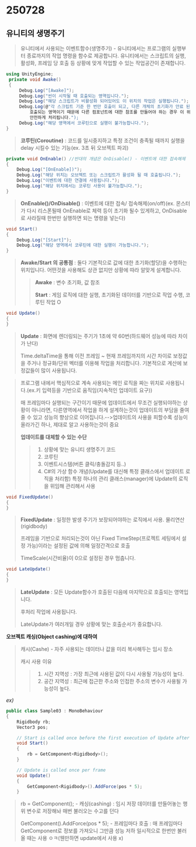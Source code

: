 # 250728

## 유니티의 생명주기
> 유니티에서 사용되는 이벤트함수(생명주기) - 유니티에서는 프로그램의 실행부터 종료까지의 작업 명령을 함수로 제공합니다.
> 유니티에서는 스크립트의 실행, 활성화, 프레임 당 호출 등 상황에 맞게 작업할 수 있는 작업공간이 존재합니다.


```cs
using UnityEngine;
 private void Awake()
 {
     Debug.Log("[Awake]");
     Debug.Log("씬이 시작될 때 호출되는 영역입니다.");
     Debug.Log("해당 스크립트가 비활성화 되어있어도 이 위치의 작업은 실행됩니다.");
     Debug.Log(@"각 스크립트 기준 한 번만 호출이 되고, 다른 개체의 초기화가 안료 된 후
         호출되는 영역이기 때문에 다른 컴포넌트에 대한 참조를 만들어야 하는 경우 이 위치에서 만들면
         안전하게 처리됩니다.");
     Debug.Log("해당 영역에서 코루틴으로 실행이 불가능합니다.");
}
```
> **코루틴(Coroutine)** : 코드를 일시중지하고 특정 조건이 충족될 때까지 실행을 delay 시킬수 있는 기능(ex. 3초 뒤 오브젝트 파괴)


```cs
private void OnEnable() //반대의 개념은 OnDisable() - 이벤트에 대한 접속해제
{
    Debug.Log("[OnEnable])");
    Debug.Log("해당 위치는 오브젝트 또는 스크립트가 활성화 될 때 호출됩니다.");
    Debug.Log("이벤트에 대한 연결에 사용됩니다.");
    Debug.Log("해당 위치에서는 코루틴 사용이 불가능합니다.");
}
```
>**OnEnable()/OnDisable()** : 이벤트에 대한 접속/ 접속해제(on/off)(ex. 몬스터가 다시 리스폰될때 OnEnable로 체력 등이 초기화 될수 있게하고, OnDisable로 사라질때 한번만 실행하면 되는 명령을 넣는다)


 ```cs
void Start()
 {
     Debug.Log("[Start]");
     Debug.Log("해당 영역에서 코루틴에 대한 실행이 가능합니다.");
 }
```
>**Awake/Start 의 공통점** : 둘다 기본적으로 값에 대한 초기화(할당)을 수행하는 위치입니다. 어떤것을 사용해도 상관 없지만 상황에 따라 알맞게 설계합니다.
>>**Awake** : 변수 초기화, 값 참조
>>
>>**Start** : 게임 로직에 대한 실행, 초기화된 데이터를 기반으로 작업 수행, 코루틴 작업 O


 ```cs
void Update()
 {
 }
```
>**Update** : 화면에 렌더링되는 주기가 1초에 약 60번(하드웨어 성능에 따라 차이가 난다)
>
>Time.deltaTime을 통해 이전 프레임 ~ 현재 프레임까지의 시간 차이로 보정값을 주거나
정규화/단위 벡터를 이용해 작업을 처리합니다.
기본적으로 계산에 보정값들이 많이 사용됩니다.

>프로그램 내에서 핵심적으로 계속 사용되는 메인 로직을 짜는 위치로 사용됩니다.(ex.키 입력등을 기반으로 움직임(지속적인 업데이트 요구))
>
>매 프레임마다 실행되는 구간이기 때문에 업데이트에서 무조건 실행되야하는 상황이 아니라면, 다른영역에서 작업을 하게 설계하는것이
업데이트의 부담을 줄여줄 수 있고 성능의 향상으로 이어집니다.-->업데이트의 사용을 피할수록 성능이 올라가긴 하나, 제대로 알고 사용하는것이 중요
>
>**업데이트를 대체할 수 있는 수단**
>>1. 상황에 맞는 유니티 생명주기 코드
>>2. 코루틴
>>3. 이벤트시스템(버튼 클릭/충돌감지 등..)
>>4. C#의 가상 함수 개념(Update를 대신해 특정 클래스에서 업데이트 로직을 처리함)
 특정 하나의 관리 클래스(manager)에 Update의 로직을 위임해 관리해서 사용


 ```cs
void FixedUpdate()
 {
 }
```
>**FixedUpdate** : 일정한 발생 주기가 보장되어야하는 로직에서 사용.
>물리연산(rigidbody)
>
>프레임을 기반으로 처리되는것이 아닌 Fixed TimeStep(프로젝트 세팅에서 설정 가능)이라는 설정된 값에 의해 일정간격으로 호출
>
>TimeScale(시간비율)이 0으로 설정된 경우 멈춥니다.


 ```cs
void LateUpdate()
 {
 }
```
>**LateUpdate** : 모든 Update함수가 호출된 다음에 마지막으로 호출되는 영역입니다.
>
>후처리 작업에 사용됩니다.
>
>LateUpdate가 여러개일 경우 상황에 맞는 호출순서가 중요합니다.


**오브젝트 캐싱(Object cashing)에 대하여**
>캐시(Cashe) - 자주 사용되는 데이터나 값을 미리 복사해두는 임시 장소
> 
>캐시 사용 이유
>>1. 시간 지역성 : 가장 최근에 사용된 값이 다시 사용될 가능성이 높다.
>>2. 공간 지역성 : 최근에 접근한 주소와 인접한 주소의 변수가 사용될 가능성이 높다.
>> 
*ex)*
```cs
public class Sample03 : MonoBehaviour
{ 
    Rigidbody rb;
    Vector3 pos;

    // Start is called once before the first execution of Update after the MonoBehaviour is created
    void Start()
    {
        rb = GetComponent<Rigidbody>(); 
    }

    // Update is called once per frame
    void Update()
    {
        GetComponent<Rigidbody>().AddForce(pos * 5);      
    }
```
>rb = GetComponent<Rigidbody>(); - 캐싱(cashing) : 임시 저장 데이터를 만들어놓는 행위
        변수로 저장해놔 매번 불러오는 수고를 던다
>
>GetComponent<Rigidbody>().AddForce(pos * 5); - 프레임마다 호출 :
         매 프레임마다 GetComponent로 정보를 가져오니 그만큼 성능 저하
        일시적으로 한번만 불러올 때는 사용 ㅇㅋ(웬만하면 update에서 사용 x)
